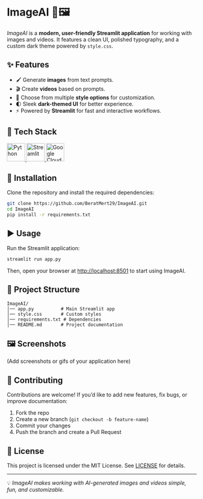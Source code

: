 # ImageAI 🎨🖼️

*ImageAI* is a **modern, user-friendly Streamlit application** for working with images and videos. It features a clean UI, polished typography, and a custom dark theme powered by `style.css`.

## ✨ Features

* 🖌️ Generate **images** from text prompts.
* 🎬 Create **videos** based on prompts.
* 🎨 Choose from multiple **style options** for customization.
* 🌓 Sleek **dark-themed UI** for better experience.
* ⚡ Powered by **Streamlit** for fast and interactive workflows.

## 🚀 Tech Stack

<p align="left">
  <!-- Python -->
  <a href="https://www.python.org/" target="_blank">
    <img src="https://www.vectorlogo.zone/logos/python/python-icon.svg" alt="Python" width="48" height="48"/>
  </a>

  <!-- Streamlit -->
  <a href="https://streamlit.io/" target="_blank">
    <img src="https://streamlit.io/images/brand/streamlit-mark-color.png" alt="Streamlit" width="48" height="48"/>
  </a>

  <!-- Google Cloud -->
  <a href="https://cloud.google.com/" target="_blank">
    <img src="https://www.vectorlogo.zone/logos/google_cloud/google_cloud-icon.svg" alt="Google Cloud" width="48" height="48"/>
  </a>
</p>

## 🚀 Installation

Clone the repository and install the required dependencies:

```bash
git clone https://github.com/BeratMert29/ImageAI.git
cd ImageAI
pip install -r requirements.txt
```

## ▶️ Usage

Run the Streamlit application:

```bash
streamlit run app.py
```

Then, open your browser at [http://localhost:8501](http://localhost:8501) to start using ImageAI.

## 📂 Project Structure

```
ImageAI/
│── app.py          # Main Streamlit app
│── style.css       # Custom styles
│── requirements.txt # Dependencies
│── README.md       # Project documentation
```

## 🖼️ Screenshots

(Add screenshots or gifs of your application here)

## 🤝 Contributing

Contributions are welcome! If you’d like to add new features, fix bugs, or improve documentation:

1. Fork the repo
2. Create a new branch (`git checkout -b feature-name`)
3. Commit your changes
4. Push the branch and create a Pull Request

## 📜 License

This project is licensed under the MIT License. See [LICENSE](LICENSE) for details.

---

💡 *ImageAI makes working with AI-generated images and videos simple, fun, and customizable.*

